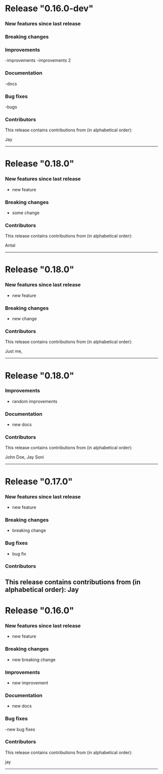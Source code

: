 # Release "0.16.0-dev"


### New features since last release

### Breaking changes

### Improvements
-improvements
-improvements 2

### Documentation
-docs

### Bug fixes
-bugs 

### Contributors

This release contains contributions from (in alphabetical order):

Jay

---
# Release "0.18.0"



### New features since last release
- new feature 

### Breaking changes
- some change

### Contributors

This release contains contributions from (in alphabetical order):

Antal

---
# Release "0.18.0"



### New features since last release
- new feature 

### Breaking changes
- new change 

### Contributors

This release contains contributions from (in alphabetical order):

Just me,

---
# Release "0.18.0"


### Improvements
- random improvements

### Documentation
- new docs

### Contributors

This release contains contributions from (in alphabetical order):

John Doe, Jay Soni

---
# Release "0.17.0"

### New features since last release
- new feature

### Breaking changes
- breaking change

### Bug fixes
- bug fix

### Contributors

This release contains contributions from (in alphabetical order):
Jay
---
# Release "0.16.0"

### New features since last release
- new feature

### Breaking changes
- new breaking change

### Improvements
- new improvement

### Documentation
- new docs

### Bug fixes
-new bug fixes 

### Contributors

This release contains contributions from (in alphabetical order):

jay

---
